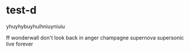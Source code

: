 # test-d





yhuyhybuyhuihniuyniuiu

ff
wonderwall
don't look back in anger
champagne supernova
supersonic
live forever
